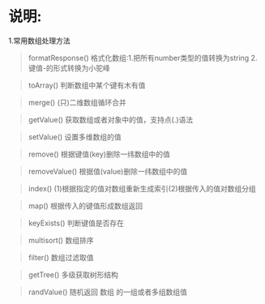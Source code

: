 # 说明:
1.常用数组处理方法
> formatResponse() 格式化数组:1.把所有number类型的值转换为string 2.键值-的形式转换为小驼峰

> toArray()  判断数组中某个键有木有值

> merge() (只)二维数组循环合并

> getValue() 获取数组或者对象中的值，支持点(.)语法

> setValue()  设置多维数组的值

> remove() 根据键值(key)删除一纬数组中的值

> removeValue() 根据值(value)删除一纬数组中的值

> index() (1)根据指定的值对数组重新生成索引(2)根据传入的值对数组分组

> map()  根据传入的键值形成数组返回

> keyExists() 判断键值是否存在

> multisort() 数组排序

> filter() 数组过滤取值

> getTree() 多级获取树形结构

> randValue() 随机返回 数组 的一组或者多组数组值
